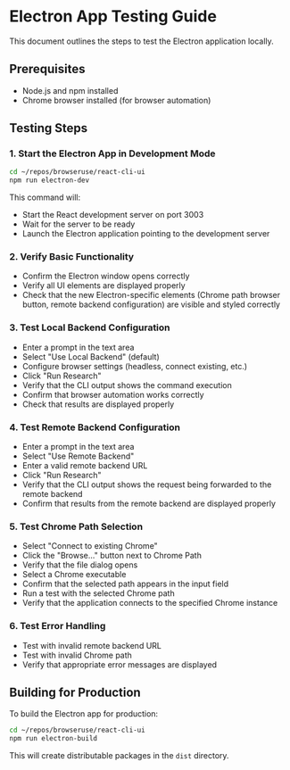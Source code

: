 # Electron App Testing Guide

This document outlines the steps to test the Electron application locally.

## Prerequisites

- Node.js and npm installed
- Chrome browser installed (for browser automation)

## Testing Steps

### 1. Start the Electron App in Development Mode

```bash
cd ~/repos/browseruse/react-cli-ui
npm run electron-dev
```

This command will:
- Start the React development server on port 3003
- Wait for the server to be ready
- Launch the Electron application pointing to the development server

### 2. Verify Basic Functionality

- Confirm the Electron window opens correctly
- Verify all UI elements are displayed properly
- Check that the new Electron-specific elements (Chrome path browser button, remote backend configuration) are visible and styled correctly

### 3. Test Local Backend Configuration

- Enter a prompt in the text area
- Select "Use Local Backend" (default)
- Configure browser settings (headless, connect existing, etc.)
- Click "Run Research"
- Verify that the CLI output shows the command execution
- Confirm that browser automation works correctly
- Check that results are displayed properly

### 4. Test Remote Backend Configuration

- Enter a prompt in the text area
- Select "Use Remote Backend"
- Enter a valid remote backend URL
- Click "Run Research"
- Verify that the CLI output shows the request being forwarded to the remote backend
- Confirm that results from the remote backend are displayed properly

### 5. Test Chrome Path Selection

- Select "Connect to existing Chrome"
- Click the "Browse..." button next to Chrome Path
- Verify that the file dialog opens
- Select a Chrome executable
- Confirm that the selected path appears in the input field
- Run a test with the selected Chrome path
- Verify that the application connects to the specified Chrome instance

### 6. Test Error Handling

- Test with invalid remote backend URL
- Test with invalid Chrome path
- Verify that appropriate error messages are displayed

## Building for Production

To build the Electron app for production:

```bash
cd ~/repos/browseruse/react-cli-ui
npm run electron-build
```

This will create distributable packages in the `dist` directory.
